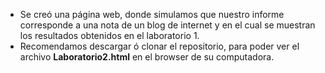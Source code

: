* Se creó una página web, donde simulamos que nuestro informe corresponde a una nota de un blog de internet y en el cual se muestran los resultados obtenidos en el laboratorio 1.
* Recomendamos descargar ó clonar el repositorio, para poder ver el archivo __Laboratorio2.html__ en el browser de su computadora.
